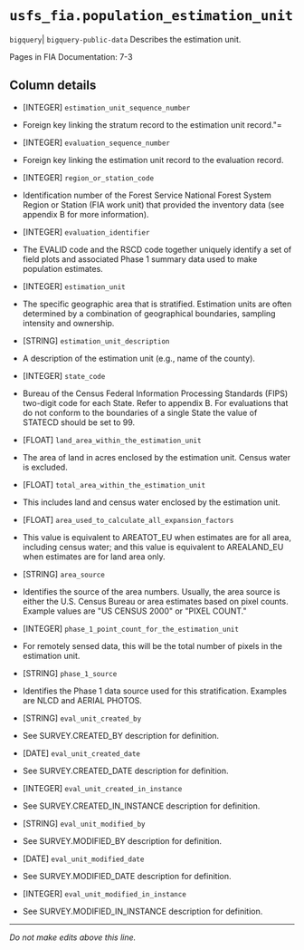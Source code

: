 # `usfs_fia.population_estimation_unit`
`bigquery`| `bigquery-public-data`
Describes the estimation unit.	

Pages in FIA Documentation: 7-3

## Column details
* [INTEGER]   `estimation_unit_sequence_number`
 - Foreign key linking the stratum record to the estimation unit record."=
* [INTEGER]   `evaluation_sequence_number`
 - Foreign key linking the estimation unit record to the evaluation record.
* [INTEGER]   `region_or_station_code`
 - Identification number of the Forest Service National Forest System Region or Station (FIA work unit) that provided the inventory data (see appendix B for more information).
* [INTEGER]   `evaluation_identifier`
 - The EVALID code and the RSCD code together uniquely identify a set of field plots and associated Phase 1 summary data used to make population estimates.
* [INTEGER]   `estimation_unit`
 - The specific geographic area that is stratified. Estimation units are often determined by a combination of geographical boundaries, sampling intensity and ownership.
* [STRING]    `estimation_unit_description`
 - A description of the estimation unit (e.g., name of the county).
* [INTEGER]   `state_code`
 - Bureau of the Census Federal Information Processing Standards (FIPS) two-digit code for each State. Refer to appendix B. For evaluations that do not conform to the boundaries of a single State the value of STATECD should be set to 99.
* [FLOAT]     `land_area_within_the_estimation_unit`
 - The area of land in acres enclosed by the estimation unit. Census water is excluded.
* [FLOAT]     `total_area_within_the_estimation_unit`
 - This includes land and census water enclosed by the estimation unit.
* [FLOAT]     `area_used_to_calculate_all_expansion_factors`
 - This value is equivalent to AREATOT_EU when estimates are for all area, including census water; and this value is equivalent to AREALAND_EU when estimates are for land area only.
* [STRING]    `area_source`
 - Identifies the source of the area numbers. Usually, the area source is either the U.S. Census Bureau or area estimates based on pixel counts. Example values are "US CENSUS 2000" or "PIXEL COUNT."
* [INTEGER]   `phase_1_point_count_for_the_estimation_unit`
 - For remotely sensed data, this will be the total number of pixels in the estimation unit.
* [STRING]    `phase_1_source`
 - Identifies the Phase 1 data source used for this stratification. Examples are NLCD and AERIAL PHOTOS.
* [STRING]    `eval_unit_created_by`
 - See SURVEY.CREATED_BY description for definition.
* [DATE]      `eval_unit_created_date`
 - See SURVEY.CREATED_DATE description for definition.
* [INTEGER]   `eval_unit_created_in_instance`
 - See SURVEY.CREATED_IN_INSTANCE description for definition.
* [STRING]    `eval_unit_modified_by`
 - See SURVEY.MODIFIED_BY description for definition.
* [DATE]      `eval_unit_modified_date`
 - See SURVEY.MODIFIED_DATE description for definition.
* [INTEGER]   `eval_unit_modified_in_instance`
 - See SURVEY.MODIFIED_IN_INSTANCE description for definition.

-------------------------------------------------------------------------------
*Do not make edits above this line.*
